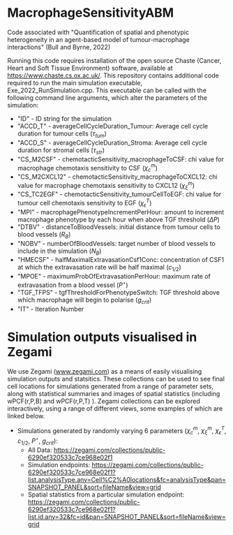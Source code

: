 # MacrophageSensitivityABM
Code associated with "Quantification of spatial and phenotypic heterogeneity in an agent-based model of tumour-macrophage interactions" (Bull and Byrne, 2022)


Running this code requires installation of the open source Chaste (Cancer, Heart and Soft Tissue Environment) software, available at https://www.chaste.cs.ox.ac.uk/. This repository contains additional code required to run the main simulation executable, Exe_2022_RunSimulation.cpp. This executable can be called with the following command line arguments, which alter the parameters of the simulation:


- "ID" - ID string for the simulation
- "ACCD_T" - averageCellCycleDuration_Tumour: Average cell cycle duration for tumour cells ($\tau_{tum}$)
- "ACCD_S" - averageCellCycleDuration_Stroma: Average cell cycle duration for stromal cells ($\tau_{str}$)
- "CS_M2CSF" - chemotacticSensitivity_macrophageToCSF: chi value for macrophage chemotaxis sensitivity to CSF ($\chi_{c}^{m}$)
- "CS_M2CXCL12" - chemotacticSensitivity_macrophageToCXCL12: chi value for macrophage chemotaxis sensitivity to CXCL12 ($\chi_{\xi}^{m}$)
- "CS_TC2EGF" - chemotacticSensitivity_tumourCellToEGF: chi value for tumour cell chemotaxis sensitivity to EGF ($\chi_{\epsilon}^{T}$)
- "MPI" - macrophagePhenotypeIncrementPerHour: amount to increment macrophage phenotype by each hour when above TGF threshold ($\Delta P$)
- "DTBV" - distanceToBloodVessels: initial distance from tumour cells to blood vessels ($R_{B}$)
- "NOBV" - numberOfBloodVessels: target number of blood vessels to include in the simulation ($N_{B}$)
- "HMECSF" - halfMaximalExtravasationCsf1Conc: concentration of CSF1 at which the extravasation rate will be half maximal ($c_{1/2}$)
- "MPOE" - maximumProbOfExtravasationPerHour: maximum rate of extravasation from a blood vessel ($P^{\star}$)
- "TGF_TFPS" - tgfThresholdForPhenotypeSwitch: TGF threshold above which macrophage will begin to polarise ($g_{crit}$)
- "IT" - Iteration Number

# Simulation outputs visualised in Zegami
We use Zegami (www.zegami.com) as a means of easily visualising simulation outputs and statsitics. These collections can be used to see final cell locations for simulations generated from a range of parameter sets, along with statistical summaries and images of spatial statistics (including wPCF(r,P,B) and wPCF(r,P,T) ). Zegami collections can be explored interactively, using a range of different views, some examples of which are linked below.

- Simulations generated by randomly varying 6 parameters ($\chi_{c}^{m}$, $\chi_{\xi}^{m}$, $\chi_{\epsilon}^{T}$, $c_{1/2}$, $P^{\star}$, $g_{crit}$):
  - All Data: https://zegami.com/collections/public-6290ef320533c7ce968e02f1
  - Simulation endpoints: https://zegami.com/collections/public-6290ef320533c7ce968e02f1?list.analysisType.any=Cell%C2%A0locations&fc=analysisType&pan=SNAPSHOT_PANEL&sort=fileName&view=grid
  - Spatial statistics from a particular simulation endpoint: https://zegami.com/collections/public-6290ef320533c7ce968e02f1?list.id.any=32&fc=id&pan=SNAPSHOT_PANEL&sort=fileName&view=grid
